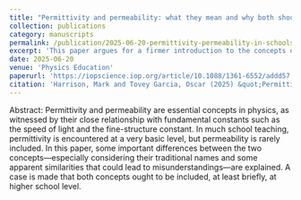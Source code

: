 ```yaml
---
title: "Permittivity and permeability: what they mean and why both should be taught at school level"
collection: publications
category: manuscripts
permalink: /publication/2025-06-20-permittivity-permeability-in-schools
excerpt: 'This paper argues for a firmer introduction to the concepts of electric permittivity and magnetic permeability in UK A-level physics syllabuses. Mark Harrison was the lead author; he proposed the article and made the pedagogical arguments. I contributed to the physics explanations.'
date: 2025-06-20
venue: 'Physics Education'
paperurl: 'https://iopscience.iop.org/article/10.1088/1361-6552/addd57'
citation: 'Harrison, Mark and Tovey Garcia, Oscar (2025) &quot;Permittivity and permeability: what they mean and why both should be taught at school level.&quot; <i>Physics Education</i>. 60(045028).'
---
```

Abstract: Permittivity  and permeability are essential concepts in physics, as witnessed by their close relationship with fundamental constants such as the speed of light and the fine-structure constant. In much school teaching, permittivity is encountered at a very basic level, but permeability is rarely included. In this paper, some important differences between the two concepts—especially considering their traditional names and some apparent similarities that could lead to misunderstandings—are explained. A case is made that both concepts ought to be included, at least briefly, at higher school level.
